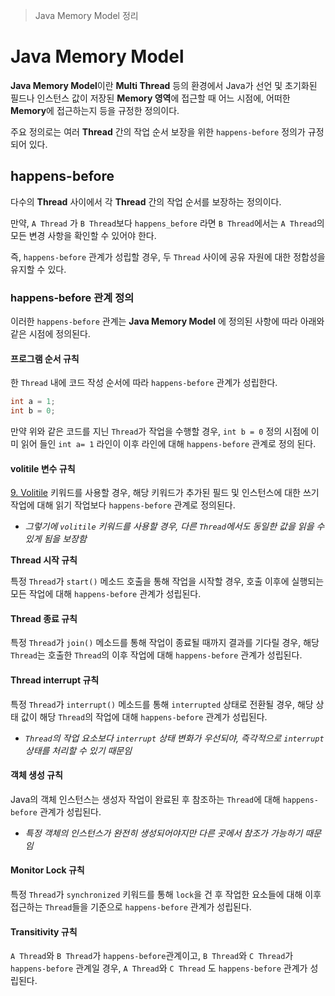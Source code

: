 > Java Memory Model 정리

# Java Memory Model
**Java Memory Model**이란 **Multi Thread** 등의 환경에서 Java가 선언 및 초기화된 필드나 인스턴스 값이 저장된 **Memory 영역**에 접근할 때 어느 시점에, 어떠한 **Memory**에 접근하는지 등을 규정한 정의이다.

주요 정의로는 여러 **Thread** 간의 작업 순서 보장을 위한 `happens-before` 정의가 규정되어 있다.
## happens-before
다수의 **Thread** 사이에서 각 **Thread** 간의 작업 순서를 보장하는 정의이다.

만약, `A Thread` 가 `B Thread`보다 `happens_before` 라면 `B Thread`에서는 `A Thread`의 모든 변경 사항을 확인할 수 있어야 한다.

즉, `happens-before` 관계가 성립할 경우, 두 `Thread` 사이에 공유 자원에 대한 정합성을 유지할 수 있다.

### happens-before 관계 정의
이러한 `happens-before` 관계는 **Java Memory Model** 에 정의된 사항에 따라 아래와 같은 시점에 정의된다.

#### 프로그램 순서 규칙
한 `Thread` 내에 코드 작성 순서에 따라 `happens-before` 관계가 성립한다.

```java
int a = 1;
int b = 0;
```

만약 위와 같은 코드를 지닌 `Thread`가 작업을 수행할 경우, `int b = 0` 정의 시점에 이미 읽어 들인 `int a= 1` 라인이 이후 라인에 대해 `happens-before` 관계로 정의 된다.

#### volitile 변수 규칙
[9. Volitile](9.%20Volitile.md) 키워드를 사용할 경우, 해당 키워드가 추가된 필드 및 인스턴스에 대한 쓰기 작업에 대해 읽기 작업보다 `happens-before` 관계로 정의된다.
- *그렇기에 `volitile` 키워드를 사용할 경우, 다른 `Thread`에서도 동일한 값을 읽을 수 있게 됨을 보장함*

**Thread 시작 규칙**

특정 `Thread`가 `start()` 메소드 호출을 통해 작업을 시작할 경우, 호출 이후에 실행되는 모든 작업에 대해 `happens-before` 관계가 성립된다.

#### Thread 종료 규칙
특정 `Thread`가 `join()` 메소드를 통해 작업이 종료될 때까지 결과를 기다릴 경우, 해당 `Thread`는 호출한 `Thread`의 이후 작업에 대해 `happens-before` 관계가 성립된다.

#### Thread interrupt 규칙
특정 `Thread`가 `interrupt()` 메소드를 통해 `interrupted` 상태로 전환될 경우, 해당 상태 값이 해당 `Thread`의 작업에 대해 `happens-before` 관계가 성립된다.
- *`Thread`의 작업 요소보다 `interrupt` 상태 변화가 우선되야, 즉각적으로 `interrupt` 상태를 처리할 수 있기 때문임*

#### 객체 생성 규칙
Java의 객체 인스턴스는 생성자 작업이 완료된 후 참조하는 `Thread`에 대해 `happens-before` 관계가 성립된다.
- *특정 객체의 인스턴스가 완전히 생성되어야지만 다른 곳에서 참조가 가능하기 때문임*

#### Monitor Lock 규칙
특정 `Thread`가 `synchronized` 키워드를 통해 `lock`을 건 후 작업한 요소들에 대해 이후 접근하는 `Thread`들을 기준으로 `happens-before` 관계가 성립된다.

#### Transitivity 규칙
`A Thread`와 `B Thread`가 `happens-before`관계이고, `B Thread`와 `C Thread`가 `happens-before` 관계일 경우, `A Thread`와 `C Thread` 도 `happens-before` 관계가 성립된다.